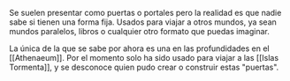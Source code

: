 Se suelen presentar como puertas o portales pero la realidad es que nadie sabe si tienen una forma fija.
Usados para viajar a otros mundos, ya sean mundos paralelos, libros o cualquier otro formato que puedas imaginar.

La única de la que se sabe por ahora es una en las profundidades en el [[Athenaeum]].
Por el momento solo ha sido usado para viajar a las [[Islas Tormenta]], y se desconoce quien pudo crear o construir estas "puertas".
